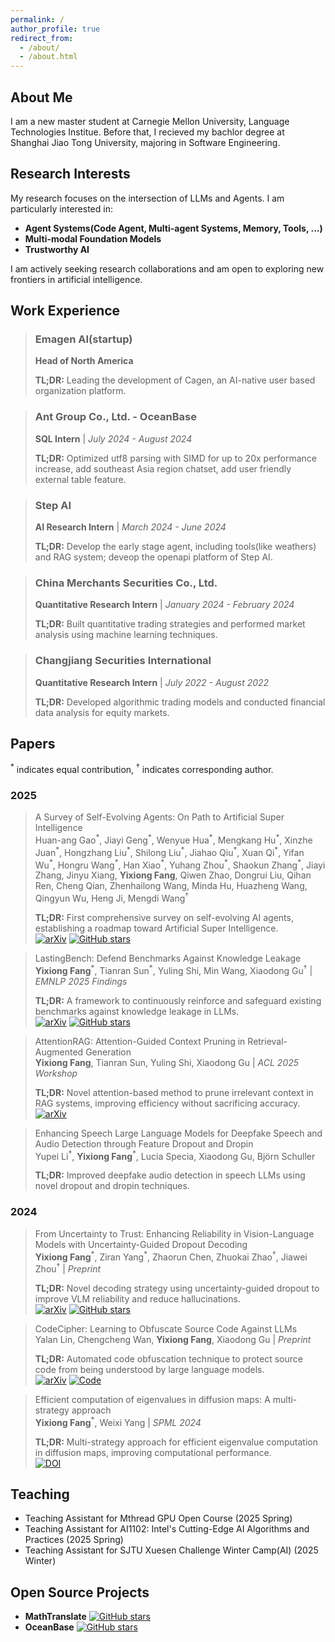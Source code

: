 ```yaml
---
permalink: /
author_profile: true
redirect_from: 
  - /about/
  - /about.html
---
```


## About Me

I am a new master student at Carnegie Mellon University, Language Technologies Institue. Before that, I recieved my bachlor degree at Shanghai Jiao Tong University, majoring in Software Engineering.

## Research Interests

My research focuses on the intersection of LLMs and Agents. I am particularly interested in:

- **Agent Systems(Code Agent, Multi-agent Systems, Memory, Tools, ...)**
- **Multi-modal Foundation Models**
- **Trustworthy AI**

I am actively seeking research collaborations and am open to exploring new frontiers in artificial intelligence.

## Work Experience

> ### Emagen AI(startup)
> **Head of North America** 
> 
> **TL;DR:** Leading the development of Cagen, an AI-native user based organization platform.

> ### Ant Group Co., Ltd. - OceanBase
> **SQL Intern** | *July 2024 - August 2024*  
> 
> **TL;DR:** Optimized utf8 parsing with SIMD for up to 20x performance increase, add southeast Asia region chatset, add user friendly external table feature.

> ### Step AI
> **AI Research Intern** | *March 2024 - June 2024*  
> 
> **TL;DR:** Develop the early stage agent, including tools(like weathers) and RAG system; deveop the openapi platform of Step AI.

> ### China Merchants Securities Co., Ltd.
> **Quantitative Research Intern** | *January 2024 - February 2024*  
> 
> **TL;DR:** Built quantitative trading strategies and performed market analysis using machine learning techniques.

> ### Changjiang Securities International
> **Quantitative Research Intern** | *July 2022 - August 2022*  
> 
> **TL;DR:** Developed algorithmic trading models and conducted financial data analysis for equity markets.

## Papers
<sup>\*</sup> indicates equal contribution, <sup>†</sup> indicates corresponding author.

### 2025

> A Survey of Self-Evolving Agents: On Path to Artificial Super Intelligence  
> Huan-ang Gao<sup>\*</sup>, Jiayi Geng<sup>\*</sup>, Wenyue Hua<sup>\*</sup>, Mengkang Hu<sup>\*</sup>, Xinzhe Juan<sup>\*</sup>, Hongzhang Liu<sup>\*</sup>, Shilong Liu<sup>\*</sup>, Jiahao Qiu<sup>\*</sup>, Xuan Qi<sup>\*</sup>, Yifan Wu<sup>\*</sup>, Hongru Wang<sup>\*</sup>, Han Xiao<sup>\*</sup>, Yuhang Zhou<sup>\*</sup>, Shaokun Zhang<sup>\*</sup>, Jiayi Zhang, Jinyu Xiang, **Yixiong Fang**, Qiwen Zhao, Dongrui Liu, Qihan Ren, Cheng Qian, Zhenhailong Wang, Minda Hu, Huazheng Wang, Qingyun Wu, Heng Ji, Mengdi Wang<sup>†</sup>  
> 
> **TL;DR:** First comprehensive survey on self-evolving AI agents, establishing a roadmap toward Artificial Super Intelligence.  
> [![arXiv](https://img.shields.io/badge/arXiv-2507.21046-b31b1b)](https://arxiv.org/abs/2507.21046) [![GitHub stars](https://img.shields.io/github/stars/CharlesQ9/Self-Evolving-Agents?style=flat&logo=github)](https://github.com/CharlesQ9/Self-Evolving-Agents)

> LastingBench: Defend Benchmarks Against Knowledge Leakage  
> **Yixiong Fang**<sup>\*</sup>, Tianran Sun<sup>\*</sup>, Yuling Shi, Min Wang, Xiaodong Gu<sup>†</sup> | *EMNLP 2025 Findings*  
> 
> **TL;DR:** A framework to continuously reinforce and safeguard existing benchmarks against knowledge leakage in LLMs.  
> [![arXiv](https://img.shields.io/badge/arXiv-2506.21614-b31b1b)](https://arxiv.org/abs/2506.21614) [![GitHub stars](https://img.shields.io/github/stars/Seriousss/LastingBench?style=flat&logo=github)](https://github.com/Seriousss/LastingBench)

> AttentionRAG: Attention-Guided Context Pruning in Retrieval-Augmented Generation  
> **Yixiong Fang**, Tianran Sun, Yuling Shi, Xiaodong Gu | *ACL 2025 Workshop*  
> 
> **TL;DR:** Novel attention-based method to prune irrelevant context in RAG systems, improving efficiency without sacrificing accuracy.  
> [![arXiv](https://img.shields.io/badge/arXiv-2503.10720-b31b1b)](https://arxiv.org/abs/2503.10720)

> Enhancing Speech Large Language Models for Deepfake Speech and Audio Detection through Feature Dropout and Dropin  
> Yupei Li<sup>\*</sup>, **Yixiong Fang**<sup>\*</sup>, Lucia Specia, Xiaodong Gu, Björn Schuller  
> 
> **TL;DR:** Improved deepfake audio detection in speech LLMs using novel dropout and dropin techniques.

### 2024

> From Uncertainty to Trust: Enhancing Reliability in Vision-Language Models with Uncertainty-Guided Dropout Decoding  
> **Yixiong Fang**<sup>\*</sup>, Ziran Yang<sup>\*</sup>, Zhaorun Chen, Zhuokai Zhao<sup>†</sup>, Jiawei Zhou<sup>†</sup> | *Preprint*  
> 
> **TL;DR:** Novel decoding strategy using uncertainty-guided dropout to improve VLM reliability and reduce hallucinations.  
> [![arXiv](https://img.shields.io/badge/arXiv-2412.06474-b31b1b)](https://arxiv.org/abs/2412.06474) [![GitHub stars](https://img.shields.io/github/stars/kigb/DropoutDecoding?style=flat&logo=github)](https://github.com/kigb/DropoutDecoding)

> CodeCipher: Learning to Obfuscate Source Code Against LLMs  
> Yalan Lin, Chengcheng Wan, **Yixiong Fang**, Xiaodong Gu | *Preprint*  
> 
> **TL;DR:** Automated code obfuscation technique to protect source code from being understood by large language models.  
> [![arXiv](https://img.shields.io/badge/arXiv-2410.05797-b31b1b)](https://arxiv.org/abs/2410.05797) [![Code](https://img.shields.io/badge/Code-Anon-blue)](https://anonymous.4open.science/r/CodeCipher_final-9D7E/README.md)

> Efficient computation of eigenvalues in diffusion maps: A multi-strategy approach  
> **Yixiong Fang**<sup>\*</sup>, Weixi Yang | *SPML 2024*  
> 
> **TL;DR:** Multi-strategy approach for efficient eigenvalue computation in diffusion maps, improving computational performance.  
> [![DOI](https://badgen.net/badge/DOI/10.54254%2F2755%2D2721%2F55%2F20241429/blue)](https://doi.org/10.54254/2755-2721/55/20241429)

## Teaching
- Teaching Assistant for Mthread GPU Open Course (2025 Spring)
- Teaching Assistant for AI1102: Intel's Cutting-Edge AI Algorithms and Practices (2025 Spring)
- Teaching Assistant for SJTU Xuesen Challenge Winter Camp(AI) (2025 Winter)

## Open Source Projects
- **MathTranslate** [![GitHub stars](https://img.shields.io/github/stars/SUSYUSTC/MathTranslate?style=flat&logo=github)](https://github.com/SUSYUSTC/MathTranslate)
- **OceanBase** [![GitHub stars](https://img.shields.io/github/stars/oceanbase/oceanbase?style=flat&logo=github)](https://github.com/oceanbase/oceanbase)